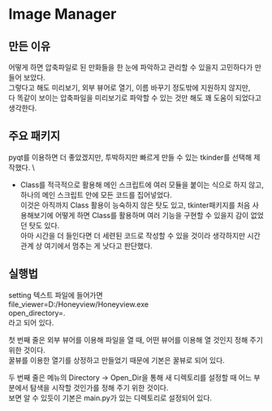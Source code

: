 # Image Manager

## 만든 이유
어떻게 하면 압축파일로 된 만화들을 한 눈에 파악하고 관리할 수 있을지 고민하다가 만들어 보았다.\
그렇다고 해도 미리보기, 외부 뷰어로 열기, 이름 바꾸기 정도밖에 지원하지 않지만,\
다 똑같이 보이는 압축파일을 미리보기로 파악할 수 있는 것만 해도 꽤 도움이 되었다고 생각한다.


## 주요 패키지
pyqt를 이용하면 더 좋았겠지만, 투박하지만 빠르게 만들 수 있는 tkinder를 선택해 제작했다.
\
* Class를 적극적으로 활용해 메인 스크립트에 여러 모듈을 붙이는 식으로 하지 않고,
  하나의 메인 스크립트 안에 모든 코드를 집어넣었다.\
  이것은 아직까지 Class 활용이 능숙하지 않은 탓도 있고,
  tkinter패키지를 처음 사용해보기에 어떻게 하면 Class를 활용하며 여러 기능을 구현할 수 있을지 감이 없었던 탓도 있다.\
  아마 시간을 더 들인다면 더 세련된 코드로 작성할 수 있을 것이라 생각하지만 시간관계 상 여기에서 멈추는 게 낫다고 판단했다.


## 실행법
setting 텍스트 파일에 들어가면\
file_viewer=D:/Honeyview/Honeyview.exe\
open_directory=.\
라고 되어 있다.

첫 번째 줄은 외부 뷰어를 이용해 파일을 열 때, 어떤 뷰어를 이용해 열 것인지 정해 주기 위한 것이다.\
꿀뷰를 이용한 열기를 상정하고 만들었기 때문에 기본은 꿀뷰로 되어 있다.

두 번째 줄은 메뉴의 Directory -> Open_Dir을 통해 새 디렉토리를 설정할 때 어느 부분에서 탐색을 시작할 것인가를 정해 주기 위한 것이다.\
보면 알 수 있듯이 기본은 main.py가 있는 디렉토리로 설정되어 있다.
